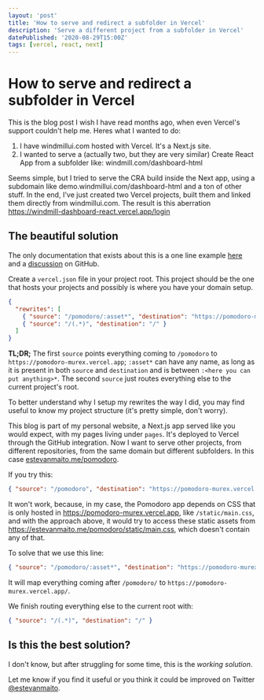```yaml
---
layout: 'post'
title: 'How to serve and redirect a subfolder in Vercel'
description: 'Serve a different project from a subfolder in Vercel'
datePublished: '2020-08-29T15:00Z'
tags: [vercel, react, next]
---
```


# How to serve and redirect a subfolder in Vercel

This is the blog post I wish I have read months ago, when even Vercel's support couldn't help me. Heres what I wanted to do:

1. I have windmillui.com hosted with Vercel. It's a Next.js site.
2. I wanted to serve a (actually two, but they are very similar) Create React App from a subfolder like: windmill.com/dashboard-html

Seems simple, but I tried to serve the CRA build inside the Next app, using a subdomain like demo.windmillui.com/dashboard-html and a ton of other stuff. In the end, I've just created two Vercel projects, built them and linked them directly from windmillui.com. The result is this aberration https://windmill-dashboard-react.vercel.app/login

## The beautiful solution

The only documentation that exists about this is a one line example [here](https://vercel.com/docs/configuration#project/redirects) and a [discussion](https://github.com/vercel/next.js/discussions/13347) on GitHub.

Create a `vercel.json` file in your project root. This project should be the one that hosts your projects and possibly is where you have your domain setup.

```json
{
  "rewrites": [
    { "source": "/pomodoro/:asset*", "destination": "https://pomodoro-murex.vercel.app/:asset*" },
    { "source": "/(.*)", "destination": "/" }
  ]
}
```

**TL;DR;** The first `source` points everything coming to `/pomodoro` to `https://pomodoro-murex.vercel.app`; `:asset*` can have any name, as long as it is present in both `source` and `destination` and is between `:<here you can put anything>*`. The second `source` just routes everything else to the current project's root.

To better understand why I setup my rewrites the way I did, you may find useful to know my project structure (it's pretty simple, don't worry).

This blog is part of my personal website, a Next.js app served like you would expect, with my pages living under `pages`. It's deployed to Vercel through the GitHub integration. Now I want to serve other projects, from different repositories, from the same domain but different subfolders. In this case [estevanmaito.me/pomodoro](https://estevanmaito.me/pomodoro).

If you try this:

```json
{ "source": "/pomodoro", "destination": "https://pomodoro-murex.vercel.app/" },
```

It won't work, because, in my case, the Pomodoro app depends on CSS that is only hosted in https://pomodoro-murex.vercel.app, like `/static/main.css`, and with the approach above, it would try to access these static assets from https://estevanmaito.me/pomodoro/static/main.css, which doesn't contain any of that.

To solve that we use this line:

```json
{ "source": "/pomodoro/:asset*", "destination": "https://pomodoro-murex.vercel.app/:asset*" }
```

It will map everything coming after `/pomodoro/` to `https://pomodoro-murex.vercel.app/`.

We finish routing everything else to the current root with:

```json
{ "source": "/(.*)", "destination": "/" }
```

## Is this the best solution?

I don't know, but after struggling for some time, this is the _working solution_.

Let me know if you find it useful or you think it could be improved on Twitter [@estevanmaito](https://twitter.com/estevanmaito).
